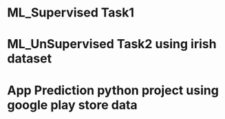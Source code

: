 # ML_Supervised Task1

# ML_UnSupervised Task2 using irish dataset

# App Prediction python project using google play store data
